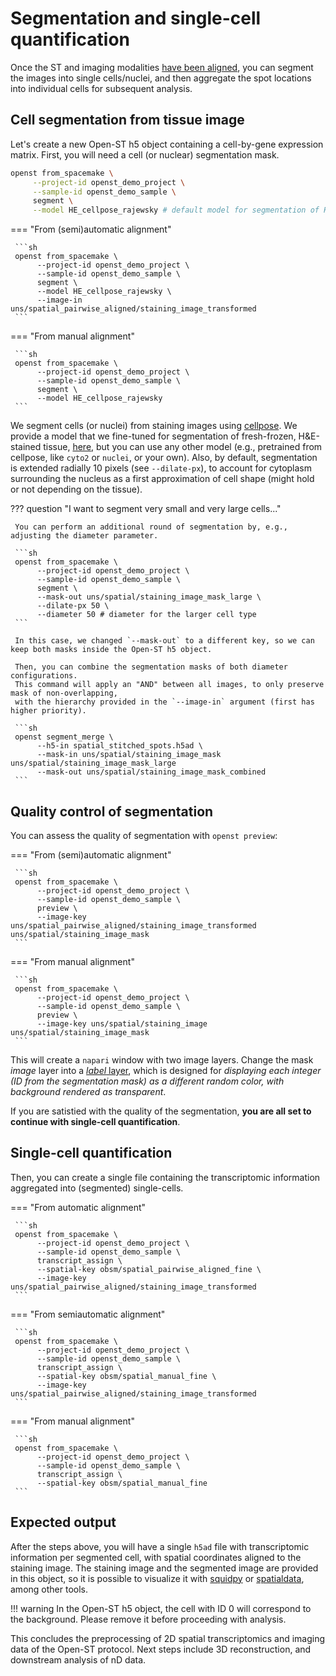 # Segmentation and single-cell quantification
Once the ST and imaging modalities [have been aligned](pairwise_alignment.md#option-a-automated-alignment), 
you can segment the images into single cells/nuclei, and then aggregate the spot locations into individual cells 
for subsequent analysis.

## Cell segmentation from tissue image
Let's create a new Open-ST h5 object containing a cell-by-gene expression matrix. First, you will need a cell 
(or nuclear) segmentation mask.

```sh
openst from_spacemake \
     --project-id openst_demo_project \
     --sample-id openst_demo_sample \
     segment \
     --model HE_cellpose_rajewsky # default model for segmentation of H&E images
```

=== "From (semi)automatic alignment"

     ```sh
     openst from_spacemake \
          --project-id openst_demo_project \
          --sample-id openst_demo_sample \
          segment \
          --model HE_cellpose_rajewsky \
          --image-in uns/spatial_pairwise_aligned/staining_image_transformed
     ```

=== "From manual alignment"

     ```sh
     openst from_spacemake \
          --project-id openst_demo_project \
          --sample-id openst_demo_sample \
          segment \
          --model HE_cellpose_rajewsky
     ```

We segment cells (or nuclei) from staining images using [cellpose](https://github.com/MouseLand/cellpose).
We provide a model that we fine-tuned for segmentation of fresh-frozen, H&E-stained tissue,
[here](http://bimsbstatic.mdc-berlin.de/rajewsky/openst-public-data/models/HE_cellpose_rajewsky), but you can use
any other model (e.g., pretrained from cellpose, like `cyto2` or `nuclei`, or your own).
Also, by default, segmentation is extended radially 10 pixels (see `--dilate-px`), to account for cytoplasm surrounding
the nucleus as a first approximation of cell shape (might hold or not depending on the tissue).

??? question "I want to segment very small and very large cells..."

     You can perform an additional round of segmentation by, e.g., adjusting the diameter parameter.

     ```sh
     openst from_spacemake \
          --project-id openst_demo_project \
          --sample-id openst_demo_sample \
          segment \
          --mask-out uns/spatial/staining_image_mask_large \
          --dilate-px 50 \
          --diameter 50 # diameter for the larger cell type
     ```

     In this case, we changed `--mask-out` to a different key, so we can keep both masks inside the Open-ST h5 object.
     
     Then, you can combine the segmentation masks of both diameter configurations.
     This command will apply an "AND" between all images, to only preserve mask of non-overlapping,
     with the hierarchy provided in the `--image-in` argument (first has higher priority).

     ```sh
     openst segment_merge \
          --h5-in spatial_stitched_spots.h5ad \
          --mask-in uns/spatial/staining_image_mask uns/spatial/staining_image_mask_large
          --mask-out uns/spatial/staining_image_mask_combined
     ```

## Quality control of segmentation
You can assess the quality of segmentation with `openst preview`:

=== "From (semi)automatic alignment"

     ```sh
     openst from_spacemake \
          --project-id openst_demo_project \
          --sample-id openst_demo_sample \
          preview \
          --image-key uns/spatial_pairwise_aligned/staining_image_transformed uns/spatial/staining_image_mask
     ```

=== "From manual alignment"

     ```sh
     openst from_spacemake \
          --project-id openst_demo_project \
          --sample-id openst_demo_sample \
          preview \
          --image-key uns/spatial/staining_image uns/spatial/staining_image_mask
     ```

This will create a `napari` window with two image layers. Change the mask _image_ layer into a
[_label_ layer](https://napari.org/stable/howtos/layers/labels.html), which is designed for _displaying each integer (ID
from the segmentation mask) as a different random color, with background rendered as transparent_.

If you are satistied with the quality of the segmentation, **you are all set to continue with single-cell quantification**.

## Single-cell quantification

Then, you can create a single file containing the transcriptomic information aggregated into (segmented) single-cells.

=== "From automatic alignment"

     ```sh
     openst from_spacemake \
          --project-id openst_demo_project \
          --sample-id openst_demo_sample \
          transcript_assign \
          --spatial-key obsm/spatial_pairwise_aligned_fine \
          --image-key uns/spatial_pairwise_aligned/staining_image_transformed
     ```

=== "From semiautomatic alignment"

     ```sh
     openst from_spacemake \
          --project-id openst_demo_project \
          --sample-id openst_demo_sample \
          transcript_assign \
          --spatial-key obsm/spatial_manual_fine \
          --image-key uns/spatial_pairwise_aligned/staining_image_transformed
     ```

=== "From manual alignment"

     ```sh
     openst from_spacemake \
          --project-id openst_demo_project \
          --sample-id openst_demo_sample \
          transcript_assign \
          --spatial-key obsm/spatial_manual_fine
     ```

## Expected output
After the steps above, you will have a single `h5ad` file with transcriptomic information per segmented cell,
with spatial coordinates aligned to the staining image. The staining image and the segmented image are provided in this object,
so it is possible to visualize it with [squidpy](https://github.com/scverse/squidpy) or [spatialdata](https://github.com/scverse/spatialdata),
among other tools.

!!! warning
     In the Open-ST h5 object, the cell with ID 0 will correspond to the background. Please remove it before
     proceeding with analysis.

This concludes the preprocessing of 2D spatial transcriptomics and imaging data
of the Open-ST protocol. Next steps include 3D reconstruction, and
downstream analysis of nD data.
